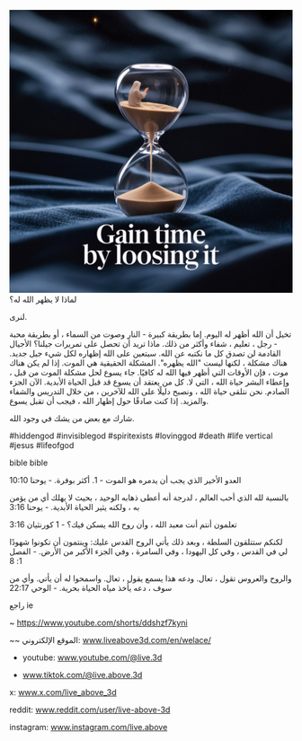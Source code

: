 ![Video cover image](../cover.jpeg)
لماذا لا يظهر الله له؟

لنرى.

تخيل أن الله أظهر له اليوم.
إما بطريقة كبيرة - النار وصوت من السماء ،
أو بطريقة محبة - رجل ، تعليم ، شفاء وأكثر من ذلك.
ماذا تريد أن تحصل على تمريرات جيلنا؟
الأجيال القادمة لن تصدق كل ما نكتبه عن الله.
سيتعين على الله إظهاره لكل شيء جيل جديد.
هناك مشكلة ، لكنها ليست "الله يظهره".
المشكلة الحقيقية هي الموت.
إذا لم يكن هناك موت ، فإن الأوقات التي أظهر فيها الله له كافيًا.
جاء يسوع لحل مشكلة الموت من قبل ، وإعطاء البشر حياة الله ، التي لا.
كل من يعتقد أن يسوع قد قبل الحياة الأبدية.
الآن الجزء الصادم.
نحن نتلقى حياة الله ، ونصبح دليلًا على الله للآخرين ، من خلال التدريس والشفاء والمزيد.
إذا كنت صادقًا حول إظهار الله ، فيجب أن تقبل يسوع.

شارك مع بعض من يشك في وجود الله.


#hiddengod #invisiblegod #spiritexists #lovinggod #death #life vertical #jesus #lifeofgod


bible bible

العدو الأخير الذي يجب أن يدمره هو الموت - 1. أكثر بوفرة. - يوحنا 10:10

بالنسبة لله الذي أحب العالم ، لدرجة أنه أعطى ذهابه الوحيد ، بحيث لا يهلك أي من يؤمن به ، ولكنه يثير الحياة الأبدية. - يوحنا 3:16

تعلمون أنتم أنت معبد الله ، وأن روح الله يسكن فيك؟ - 1 كورنثيان 3:16

لكنكم ستتلقون السلطة ، وبعد ذلك يأتي الروح القدس عليك: وينتمون أن تكونوا شهودًا لي في القدس ، وفي كل اليهودا ، وفي السامرة ، وفي الجزء الأكبر من الأرض. - الفصل 1: 8

والروح والعروس تقول ، تعال. ودعه هذا يسمع يقول ، تعال. واسمحوا له أن يأتي. وأي من سوف ، دعه يأخذ مياه الحياة بحرية. - الوحي 22:17

راجع ie


~ https://www.youtube.com/shorts/ddshzf7kyni

~~ الموقع الإلكتروني: www.liveabove3d.com/en/welace/


- youtube: www.youtube.com/@live.3d

- www.tiktok.com/@live.above.3d

x: www.x.com/live_above_3d

reddit: www.reddit.com/user/live-above-3d

instagram: www.instagram.com/live.above


